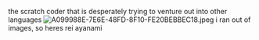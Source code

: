 the scratch coder that is desperately trying to venture out into other languages
![A099988E-7E6E-48FD-8F10-FE20BEBBEC18.jpeg]([https://raw.githubusercontent.com/LeeJH10/LeeJH10/master/A099988E-7E6E-48FD-8F10-FE20BEBBEC18.jpeg]) i ran out of images, so heres rei ayanami
